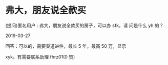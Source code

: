 # 弗大，朋友说全款买

(提问)匿名用户 : 弗大，朋友说全款买的房子，可以办 sfk，请 问是什么 yh 的？

2019-03-27

回答：可以的，需要渠道进件，最长 5 年，最高 50 万，显示

xyk。有需要联系助理 fhrz01(0 赞)